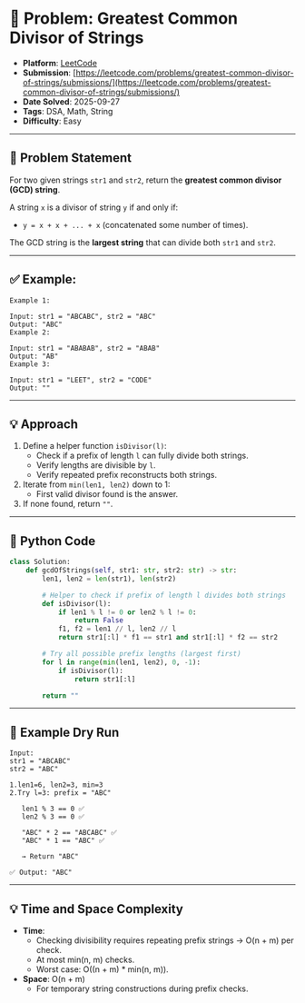 # 🧲 Problem: Greatest Common Divisor of Strings

- **Platform**: [LeetCode](https://leetcode.com/problems/greatest-common-divisor-of-strings/description/)
- **Submission**: [https://leetcode.com/problems/greatest-common-divisor-of-strings/submissions/](https://leetcode.com/problems/greatest-common-divisor-of-strings/submissions/)
- **Date Solved**: 2025-09-27
- **Tags**: DSA, Math, String
- **Difficulty**: Easy

---

## 📌 Problem Statement
For two given strings `str1` and `str2`, return the **greatest common divisor (GCD) string**.

A string `x` is a divisor of string `y` if and only if:
- `y = x + x + ... + x` (concatenated some number of times).

The GCD string is the **largest string** that can divide both `str1` and `str2`.

---
## ✅ Example:
```text
Example 1:

Input: str1 = "ABCABC", str2 = "ABC"
Output: "ABC"
Example 2:

Input: str1 = "ABABAB", str2 = "ABAB"
Output: "AB"
Example 3:

Input: str1 = "LEET", str2 = "CODE"
Output: ""
```
---

## 💡 Approach
1. Define a helper function `isDivisor(l)`:
   - Check if a prefix of length `l` can fully divide both strings.
   - Verify lengths are divisible by `l`.
   - Verify repeated prefix reconstructs both strings.
2. Iterate from `min(len1, len2)` down to 1:
   - First valid divisor found is the answer.
3. If none found, return `""`.

---

## 🐍 Python Code

```python
class Solution:
    def gcdOfStrings(self, str1: str, str2: str) -> str:
        len1, len2 = len(str1), len(str2)

        # Helper to check if prefix of length l divides both strings
        def isDivisor(l):
            if len1 % l != 0 or len2 % l != 0:
                return False
            f1, f2 = len1 // l, len2 // l
            return str1[:l] * f1 == str1 and str1[:l] * f2 == str2

        # Try all possible prefix lengths (largest first)
        for l in range(min(len1, len2), 0, -1):
            if isDivisor(l):
                return str1[:l]

        return ""
```
---
## 🧮 Example Dry Run
```text
Input:
str1 = "ABCABC"
str2 = "ABC"

1.len1=6, len2=3, min=3
2.Try l=3: prefix = "ABC"

   len1 % 3 == 0 ✅
   len2 % 3 == 0 ✅

   "ABC" * 2 == "ABCABC" ✅
   "ABC" * 1 == "ABC" ✅

   → Return "ABC"

✅ Output: "ABC"
```
---

## 💡 Time and Space Complexity
- **Time**:
    - Checking divisibility requires repeating prefix strings → O(n + m) per check.
    - At most min(n, m) checks.
    - Worst case: O((n + m) * min(n, m)).
- **Space**: O(n + m)
    - For temporary string constructions during prefix checks.

